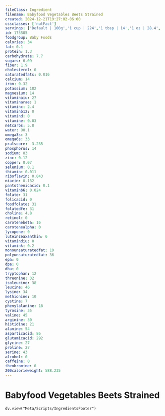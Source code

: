 ```yaml
---
fileClass: Ingredient
filename: Babyfood Vegetables Beets Strained
created: 2024-12-21T19:27:02-06:00
cssclasses: ['nutFact']
servings: ['Default | 100g','1 cup | 224','1 tbsp | 14','1 oz | 28.4','1 jar | 113','1 jar gerber second food (4 oz) | 113','1 jar heinz strained-2 (4 oz) | 113']
id: 173505
foodgroup: Baby Foods
calories: 34
fat: 0.1
protein: 1.3
carbohydrate: 7.7
sugars: 6.09
fiber: 1.9
cholesterol: 0
saturatedfats: 0.016
calcium: 14
iron: 0.32
potassium: 182
magnesium: 14
vitaminaiu: 27
vitaminarae: 1
vitaminc: 2.4
vitaminb12: 0
vitamind: 0
vitamine: 0.03
netcarbs: 5.8
water: 90.1
omega3s: 3
omega6s: 33
pralscore: -3.235
phosphorus: 14
sodium: 83
zinc: 0.12
copper: 0.07
selenium: 0.1
thiamin: 0.011
riboflavin: 0.043
niacin: 0.132
pantothenicacid: 0.1
vitaminb6: 0.024
folate: 31
folicacid: 0
foodfolate: 31
folatedfe: 31
choline: 4.8
retinol: 0
carotenebeta: 16
carotenealpha: 0
lycopene: 0
luteinzeaxanthin: 0
vitamindiu: 0
vitamink: 0.2
monounsaturatedfat: 19
polyunsaturatedfat: 36
epa: 0
dpa: 0
dha: 0
tryptophan: 12
threonine: 32
isoleucine: 38
leucine: 46
lysine: 34
methionine: 10
cystine: 7
phenylalanine: 18
tyrosine: 35
valine: 45
arginine: 30
histidine: 21
alanine: 54
asparticacid: 86
glutamicacid: 292
glycine: 27
proline: 27
serine: 43
alcohol: 0
caffeine: 0
theobromine: 0
200calorieweight: 588.235
---
```


# Babyfood Vegetables Beets Strained

```dataviewjs
dv.view("Meta/Scripts/IngredientsFooter")
```
